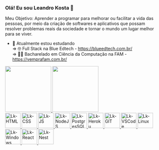 ### Olá! Eu sou Leandro Kosta  👋

Meu Objetivo: Aprender a programar para melhorar ou facilitar a vida das pessoas, por meio da criação de softwares e aplicativos que possam resolver problemas reais da sociedade e tornar o mundo um lugar melhor para se viver.

- 🌱 Atualmente estou estudando </br>
=> 🤓 Full Stack na Blue Edtech - https://blueedtech.com.br/</br>
=> 👨‍🎓 Bacharelado em Ciência da Computação na FAM - https://vemprafam.com.br/

 <div>
  <a href="https://github.com/LeandroKosta">
  <img height="150em" src="https://github-readme-stats.vercel.app/api?username=LeandroKosta&show_icons=true&theme=tokyonight&include_all_commits=true&count_private=true"/>
  <img height="150em" src="https://github-readme-stats.vercel.app/api/top-langs/?username=LeandroKosta&layout=compact&langs_count=7&theme=tokyonight"/>
</div>
  
  <div style="display: inline_block">
   <img alingn="center" alt="Lk-HTML" height="50" width="50" src="https://cdn.jsdelivr.net/gh/devicons/devicon/icons/html5/html5-original.svg" />
   <img alingn="center" alt="Lk-CSS" height="50" width="50" src="https://cdn.jsdelivr.net/gh/devicons/devicon/icons/css3/css3-original.svg" />
   <img alingn="center" alt="Lk-JS" height="50" width="50" src="https://cdn.jsdelivr.net/gh/devicons/devicon/icons/javascript/javascript-plain.svg" />
   <img alingn="center" alt="Lk-NodeJS" height="50" width="50" src="https://cdn.jsdelivr.net/gh/devicons/devicon/icons/nodejs/nodejs-original.svg" />
   <img alingn="center" alt="Lk-PostgresSQL" height="50" width="50" src="https://cdn.jsdelivr.net/gh/devicons/devicon/icons/postgresql/postgresql-original.svg" />
   <img alingn="center" alt="Lk-Heroku" height="50" width="50" src="https://cdn.jsdelivr.net/gh/devicons/devicon/icons/heroku/heroku-original.svg" />  
   <img alingn="center" alt="Lk-GIT" height="50" width="50" src="https://cdn.jsdelivr.net/gh/devicons/devicon/icons/git/git-original.svg" />
   <img alingn="center" alt="Lk-VSCode" height="50" width="50" src="https://cdn.jsdelivr.net/gh/devicons/devicon/icons/vscode/vscode-original.svg" />
   <img alingn="center" alt="Lk-Linux" height="50" width="50" src="https://cdn.jsdelivr.net/gh/devicons/devicon/icons/linux/linux-original.svg" />
   <img alingn="center" alt="Lk-Windows" height="50" width="50" src="https://cdn.jsdelivr.net/gh/devicons/devicon/icons/windows8/windows8-original.svg" />
   <img alingn="center" alt="Lk-React" height="50" width="50" src="https://cdn.jsdelivr.net/gh/devicons/devicon/icons/react/react-original.svg" />
   <img alingn="center" alt="Lk-Nest" height="50" width="50" src="https://cdn.jsdelivr.net/gh/devicons/devicon/icons/nestjs/nestjs-plain.svg" />
   
</div>
  
  ##
